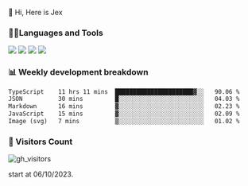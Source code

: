  👋 Hi, Here is Jex

 

### 🧑‍💻Languages and Tools

<code><a href="https://react.dev"><img src="https://api.iconify.design/logos:react.svg" /></a></code>
<code><a href="https://github.com/vuejs/core"><img src="https://api.iconify.design/logos:vue.svg" /></a></code> 
<code><a href="https://github.com/microsoft/TypeScript"><img src="https://api.iconify.design/logos:typescript-icon.svg" /></a></code>
<code><a href="https://threejs.org/"><img src="https://api.iconify.design/logos:threejs.svg" /></a></code>

### 📊 Weekly development breakdown

<!--START_SECTION:waka-->

```txt
TypeScript    11 hrs 11 mins  ██████████████████████▓░░   90.06 %
JSON          30 mins         █░░░░░░░░░░░░░░░░░░░░░░░░   04.03 %
Markdown      16 mins         ▓░░░░░░░░░░░░░░░░░░░░░░░░   02.23 %
JavaScript    15 mins         ▓░░░░░░░░░░░░░░░░░░░░░░░░   02.09 %
Image (svg)   7 mins          ▒░░░░░░░░░░░░░░░░░░░░░░░░   01.02 %
```

<!--END_SECTION:waka-->


### 👀 Visitors Count

![gh_visitors](https://profile-counter.glitch.me/jexlau/count.svg)

start at 06/10/2023.
